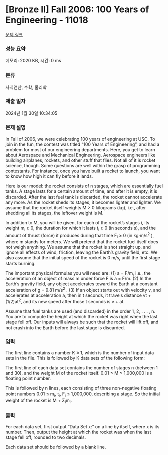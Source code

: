 # [Bronze II] Fall 2006: 100 Years of Engineering - 11018 

[문제 링크](https://www.acmicpc.net/problem/11018) 

### 성능 요약

메모리: 2020 KB, 시간: 0 ms

### 분류

사칙연산, 수학, 물리학

### 제출 일자

2024년 1월 30일 10:34:05

### 문제 설명

<p>In Fall of 2006, we were celebrating 100 years of engineering at USC. To join in the fun, the contest was titled “100 Years of Engineering”, and had a problem for most of our engineering departments. Here, you get to learn about Aerospace and Mechanical Engineering. Aerospace engineers like building airplanes, rockets, and other stuff that flies. Not all of it is rocket science, though. Some questions are well within the grasp of programming contestants. For instance, once you have built a rocket to launch, you want to know how high it can fly before it lands.</p>

<p>Here is our model: the rocket consists of n stages, which are essentially fuel tanks. A stage lasts for a certain amount of time, and after it is empty, it is discarded. After the last fuel tank is discarded, the rocket cannot accelerate any more. As the rocket sheds its stages, it becomes lighter and lighter. We assume that the rocket itself weights M > 0 kilograms (kg), i.e., after shedding all its stages, the leftover weight is M.</p>

<p>In addition to M, you will be given, for each of the rocket’s stages i, its weight m<sub>i</sub> ≥ 0, the duration for which it lasts t<sub>i</sub> ≥ 0 (in seconds s), and the amount of thrust (force) it produces during that time F<sub>i</sub> ≥ 0 (in kg·m/s<sup>2</sup> ), where m stands for meters. We will pretend that the rocket fuel itself does not weigh anything. We assume that the rocket is shot straight up, and ignore all effects of wind, friction, leaving the Earth’s gravity field, etc. We also assume that the initial speed of the rocket is 0 m/s, until the first stage starts burning.</p>

<p>The important physical formulas you will need are: (1) a = F/m, i.e., the acceleration of an object of mass m under force F is a = F/m. (2) In the Earth’s gravity field, any object accelerates toward the Earth at a constant acceleration of g = 9.81 m/s<sup>2</sup> . (3) If an object starts out with velocity v, and accelerates at acceleration a, then in t seconds, it travels distance vt + (1/2)at<sup>2</sup>, and its new speed after those t seconds is v + at.</p>

<p>Assume that fuel tanks are used (and discarded) in the order 1, 2, . . . , n. You are to compute the height at which the rocket was right when the last stage fell off. Our inputs will always be such that the rocket will lift off, and not crash into the Earth before the last stage is discarded.</p>

### 입력 

 <p>The first line contains a number K ≥ 1, which is the number of input data sets in the file. This is followed by K data sets of the following form:</p>

<p>The first line of each data set contains the number of stages n (between 1 and 30), and the weight M of the rocket itself. 0.01 ≤ M ≤ 1,000,000 is a floating point number.</p>

<p>This is followed by n lines, each consisting of three non-negative floating point numbers 0.01 ≤ m<sub>i</sub>, t<sub>i</sub>, F<sub>i</sub> ≤ 1,000,000, describing a stage. So the initial weight of the rocket is M + Σ<sub>i</sub>m<sub>i</sub>.</p>

### 출력 

 <p>For each data set, first output “Data Set x:” on a line by itself, where x is its number. Then, output the height at which the rocket was when the last stage fell off, rounded to two decimals.</p>

<p>Each data set should be followed by a blank line.</p>

